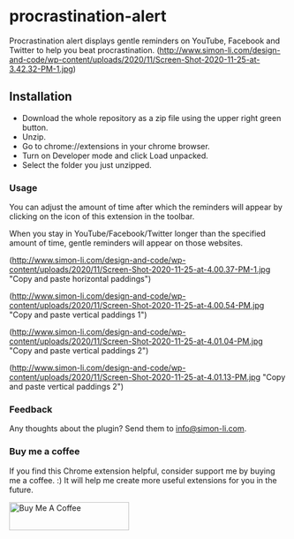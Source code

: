 # procrastination-alert

Procrastination alert displays gentle reminders on YouTube, Facebook and Twitter to help you beat procrastination.
(http://www.simon-li.com/design-and-code/wp-content/uploads/2020/11/Screen-Shot-2020-11-25-at-3.42.32-PM-1.jpg)

## Installation

- Download the whole repository as a zip file using the upper right green button.
- Unzip.
- Go to chrome://extensions in your chrome browser.
- Turn on Developer mode and click Load unpacked.
- Select the folder you just unzipped.

### Usage

You can adjust the amount of time after which the reminders will appear by clicking on the icon of this extension in the toolbar.

When you stay in YouTube/Facebook/Twitter longer than the specified amount of time, gentle reminders will appear on those websites.

(http://www.simon-li.com/design-and-code/wp-content/uploads/2020/11/Screen-Shot-2020-11-25-at-4.00.37-PM-1.jpg "Copy and paste horizontal paddings")

(http://www.simon-li.com/design-and-code/wp-content/uploads/2020/11/Screen-Shot-2020-11-25-at-4.00.54-PM.jpg "Copy and paste vertical paddings 1")

(http://www.simon-li.com/design-and-code/wp-content/uploads/2020/11/Screen-Shot-2020-11-25-at-4.01.04-PM.jpg "Copy and paste vertical paddings 2")

(http://www.simon-li.com/design-and-code/wp-content/uploads/2020/11/Screen-Shot-2020-11-25-at-4.01.13-PM.jpg "Copy and paste vertical paddings 2")

### Feedback

Any thoughts about the plugin? Send them to <info@simon-li.com>.


### Buy me a coffee

If you find this Chrome extension helpful, consider support me by buying me a coffee. :) It will help me create more useful extensions for you in the future.

<a href="https://www.buymeacoffee.com/kcQ6mIO" target="_blank"><img src="https://cdn.buymeacoffee.com/buttons/default-orange.png" alt="Buy Me A Coffee" style="height: 51px !important;width: 217px !important;" ></a>
